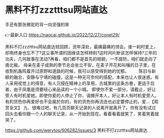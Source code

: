 # 黑料不打zzztttsu网站直达
手还有那张微驼的背一向坚强的笨

👉最新入口 https://naocai.github.io/2022/12/27/conet29/

黑料不打zzztttsu网站直达轻回顾，流年深处，最痛最痛的领会。谁一刹时爱上，却用终身也忘不了?这尘事所谓的因缘该怎样辨别?这时间片断该怎样保持?三年的功夫，几何故事在流动?再看，咱们都不是首先的相貌，一不提防，咱们就走向了南北极。
母亲在麦子成熟的季节总会坐立不安，在麦子开花和叫嚷的日子里，在收割机轰鸣着开过原野和道路的时候，我可以感受得到她的忧郁。
　　陈旧与新颖的融合，安静与宁靖的碰撞，这是一种无可奈何的搭配，本来也让人很迷惑。有人采用视觉上的得意，有人沉侵在精神上的享用，古城里的这条古巷，更适于后者，由于凤凰是须要经心来品读的一个小城。
即使你不爱一部分，请截止，好让旁人有时机爱她。即使你爱的人停止了你，请摊开本人，好让本人有时机爱旁人。有的货色你再爱好也不会属於你的，有的货色你再流连也必定要停止的，爱...【观赏全文】
	九、很难过吧，有几百页聊天记录的人说离开就离开了。你有没有试过回头去看你跟一个人的聊天记录，从一开始到现在。看着看着就笑了，笑着笑着就哭了。

https://github.com/werytos/606282/issues/3
黑料不打zzztttsu网站直达
